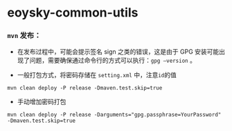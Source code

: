 # eoysky-common-utils


### `mvn` 发布：
- 在发布过程中，可能会提示签名 sign 之类的错误，这是由于 GPG 安装可能出现了问题，需要确保通过命令行的方式可以执行：`gpg –version` 。

- 一般打包方式，将密码存储在 `setting.xml` 中，注意`id`的值

```shell
mvn clean deploy -P release -Dmaven.test.skip=true
```

- 手动增加密码打包

```shell
mvn clean deploy -P release -Darguments="gpg.passphrase=YourPassword" -Dmaven.test.skip=true
```


